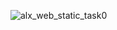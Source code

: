 ![alx_web_static_task0](https://github.com/Lamba237/alx-system_engineering-devops/assets/129569062/bc06ff75-f81f-41fe-af70-706e64dbc334)
